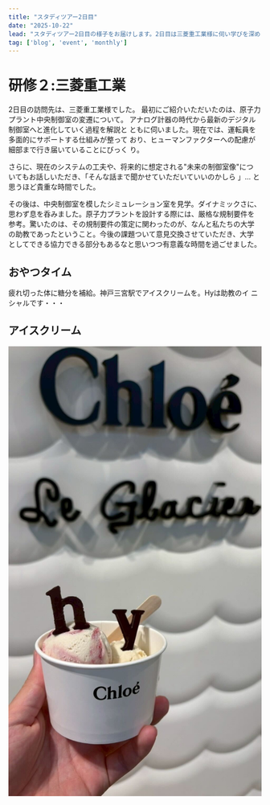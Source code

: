 ```yaml
---
title: "スタディツアー2日目"
date: "2025-10-22"
lead: "スタディツアー2日目の様子をお届けします。2日目は三菱重工業様に伺い学びを深めました。"
tag: ['blog', 'event', 'monthly']
---
```

# 研修２:三菱重工業
2日目の訪問先は、三菱重工業様でした。
最初にご紹介いただいたのは、原子力プラント中央制御室の変遷について。
アナログ計器の時代から最新のデジタル制御室へと進化していく過程を解説と
ともに伺いました。現在では、運転員を多面的にサポートする仕組みが整って
おり、ヒューマンファクターへの配慮が細部まで行き届いていることにびっく
り。

さらに、現在のシステムの工夫や、将来的に想定される"未来の制御室像"につ
いてもお話しいただき、「そんな話まで聞かせていただいていいのかしら 」...
と思うほど貴重な時間でした。

その後は、中央制御室を模したシミュレーション室を見学。ダイナミックさに、
思わず息を呑みました。原子力プラントを設計する際には、厳格な規制要件を
参考。驚いたのは、その規制要件の策定に関わったのが、なんと私たちの大学
の助教であったということ。今後の課題ついて意見交換させていただき、大学
としてできる協力できる部分もあるなと思いつつ有意義な時間を過ごせました。

## おやつタイム
疲れ切った体に糖分を補給。神戸三宮駅でアイスクリームを。Hyは助教のイ
ニシャルです・・・
## アイスクリーム
![代替テキスト](IMG_3652.jpg)